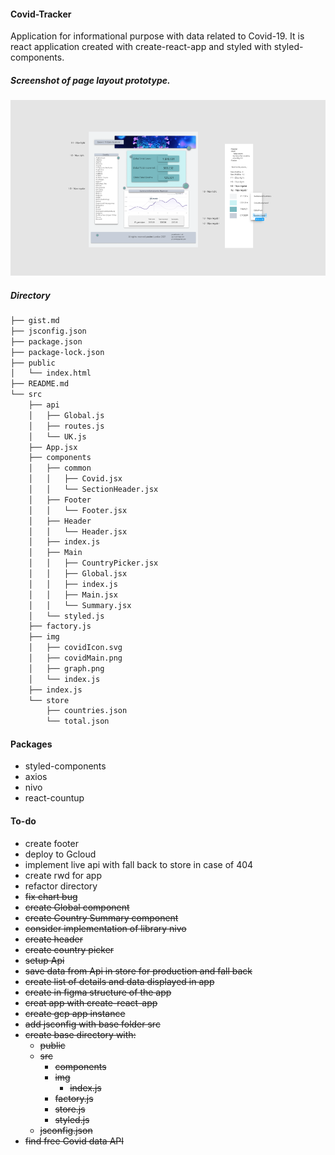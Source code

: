 #### Covid-Tracker
Application for informational purpose with data related to Covid-19. It is react application created with create-react-app and styled with styled-components.

##### Screenshot of page layout prototype.
![Alt text](./src/img/demo.png?raw=true "COVID-app")
##### Directory
```bash
├── gist.md
├── jsconfig.json
├── package.json
├── package-lock.json
├── public
│   └── index.html
├── README.md
└── src
    ├── api
    │   ├── Global.js
    │   ├── routes.js
    │   └── UK.js
    ├── App.jsx
    ├── components
    │   ├── common
    │   │   ├── Covid.jsx
    │   │   └── SectionHeader.jsx
    │   ├── Footer
    │   │   └── Footer.jsx
    │   ├── Header
    │   │   └── Header.jsx
    │   ├── index.js
    │   ├── Main
    │   │   ├── CountryPicker.jsx
    │   │   ├── Global.jsx
    │   │   ├── index.js
    │   │   ├── Main.jsx
    │   │   └── Summary.jsx
    │   └── styled.js
    ├── factory.js
    ├── img
    │   ├── covidIcon.svg
    │   ├── covidMain.png
    │   ├── graph.png
    │   └── index.js
    ├── index.js
    └── store
        ├── countries.json
        └── total.json
```
#### Packages
* styled-components
* axios
* nivo
* react-countup

#### To-do
* create footer
* deploy to Gcloud
* implement live api with fall back to store in case of 404
* create rwd for app
* refactor directory
* <s>fix chart bug</s>
* <s>create Global component
* create Country Summary component
* consider implementation of library nivo</s>
* <s> create header
* create country picker
* setup Api
* save data from Api in store for production and fall back </s>
* <s>create list of details and data displayed in app</s>
* <s>create in figma structure of the app</s>
* <s>creat app with create-react-app</s>
* <s>create gcp app instance</s>
* <s>add jsconfig with base folder src</s>
* <s>create base directory with:
  * public
  * src
    * components
    * img
      * index.js
    * factory.js
    * store.js
    * styled.js
  * jsconfig.json </s>
* <s>find free Covid data API</s>
